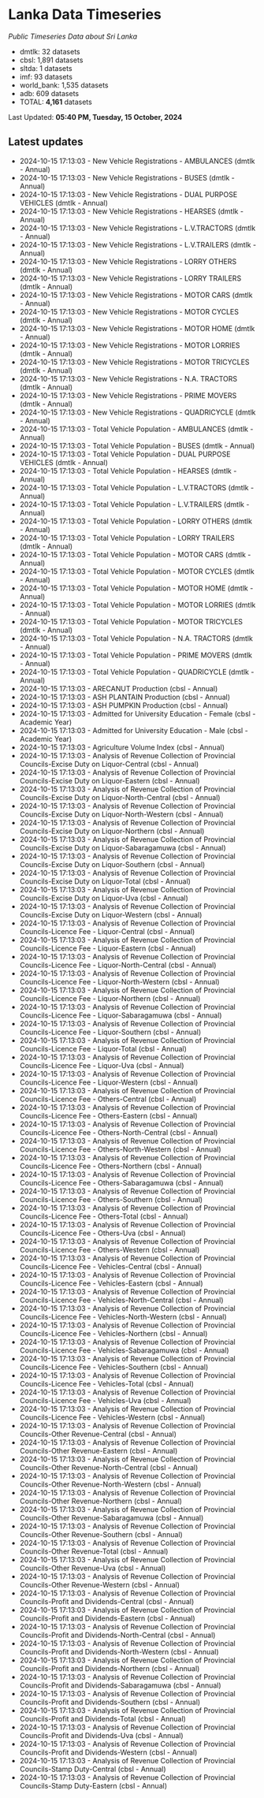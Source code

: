 # Lanka Data Timeseries
*Public Timeseries Data about Sri Lanka*

* dmtlk: 32 datasets
* cbsl: 1,891 datasets
* sltda: 1 datasets
* imf: 93 datasets
* world_bank: 1,535 datasets
* adb: 609 datasets
* TOTAL: **4,161** datasets

Last Updated: **05:40 PM, Tuesday, 15 October, 2024**

## Latest updates

* 2024-10-15 17:13:03 - New Vehicle Registrations - AMBULANCES (dmtlk - Annual)
* 2024-10-15 17:13:03 - New Vehicle Registrations - BUSES (dmtlk - Annual)
* 2024-10-15 17:13:03 - New Vehicle Registrations - DUAL PURPOSE VEHICLES (dmtlk - Annual)
* 2024-10-15 17:13:03 - New Vehicle Registrations - HEARSES (dmtlk - Annual)
* 2024-10-15 17:13:03 - New Vehicle Registrations - L.V.TRACTORS (dmtlk - Annual)
* 2024-10-15 17:13:03 - New Vehicle Registrations - L.V.TRAILERS (dmtlk - Annual)
* 2024-10-15 17:13:03 - New Vehicle Registrations - LORRY OTHERS (dmtlk - Annual)
* 2024-10-15 17:13:03 - New Vehicle Registrations - LORRY TRAILERS (dmtlk - Annual)
* 2024-10-15 17:13:03 - New Vehicle Registrations - MOTOR CARS (dmtlk - Annual)
* 2024-10-15 17:13:03 - New Vehicle Registrations - MOTOR CYCLES (dmtlk - Annual)
* 2024-10-15 17:13:03 - New Vehicle Registrations - MOTOR HOME (dmtlk - Annual)
* 2024-10-15 17:13:03 - New Vehicle Registrations - MOTOR LORRIES (dmtlk - Annual)
* 2024-10-15 17:13:03 - New Vehicle Registrations - MOTOR TRICYCLES (dmtlk - Annual)
* 2024-10-15 17:13:03 - New Vehicle Registrations - N.A. TRACTORS (dmtlk - Annual)
* 2024-10-15 17:13:03 - New Vehicle Registrations - PRIME MOVERS (dmtlk - Annual)
* 2024-10-15 17:13:03 - New Vehicle Registrations - QUADRICYCLE (dmtlk - Annual)
* 2024-10-15 17:13:03 - Total Vehicle Population - AMBULANCES (dmtlk - Annual)
* 2024-10-15 17:13:03 - Total Vehicle Population - BUSES (dmtlk - Annual)
* 2024-10-15 17:13:03 - Total Vehicle Population - DUAL PURPOSE VEHICLES (dmtlk - Annual)
* 2024-10-15 17:13:03 - Total Vehicle Population - HEARSES (dmtlk - Annual)
* 2024-10-15 17:13:03 - Total Vehicle Population - L.V.TRACTORS (dmtlk - Annual)
* 2024-10-15 17:13:03 - Total Vehicle Population - L.V.TRAILERS (dmtlk - Annual)
* 2024-10-15 17:13:03 - Total Vehicle Population - LORRY OTHERS (dmtlk - Annual)
* 2024-10-15 17:13:03 - Total Vehicle Population - LORRY TRAILERS (dmtlk - Annual)
* 2024-10-15 17:13:03 - Total Vehicle Population - MOTOR CARS (dmtlk - Annual)
* 2024-10-15 17:13:03 - Total Vehicle Population - MOTOR CYCLES (dmtlk - Annual)
* 2024-10-15 17:13:03 - Total Vehicle Population - MOTOR HOME (dmtlk - Annual)
* 2024-10-15 17:13:03 - Total Vehicle Population - MOTOR LORRIES (dmtlk - Annual)
* 2024-10-15 17:13:03 - Total Vehicle Population - MOTOR TRICYCLES (dmtlk - Annual)
* 2024-10-15 17:13:03 - Total Vehicle Population - N.A. TRACTORS (dmtlk - Annual)
* 2024-10-15 17:13:03 - Total Vehicle Population - PRIME MOVERS (dmtlk - Annual)
* 2024-10-15 17:13:03 - Total Vehicle Population - QUADRICYCLE (dmtlk - Annual)
* 2024-10-15 17:13:03 - ARECANUT Production (cbsl - Annual)
* 2024-10-15 17:13:03 - ASH PLANTAIN Production (cbsl - Annual)
* 2024-10-15 17:13:03 - ASH PUMPKIN Production (cbsl - Annual)
* 2024-10-15 17:13:03 - Admitted for University Education - Female (cbsl - Academic Year)
* 2024-10-15 17:13:03 - Admitted for University Education - Male (cbsl - Academic Year)
* 2024-10-15 17:13:03 - Agriculture Volume Index (cbsl - Annual)
* 2024-10-15 17:13:03 - Analysis of Revenue Collection of Provincial Councils-Excise Duty on Liquor-Central (cbsl - Annual)
* 2024-10-15 17:13:03 - Analysis of Revenue Collection of Provincial Councils-Excise Duty on Liquor-Eastern (cbsl - Annual)
* 2024-10-15 17:13:03 - Analysis of Revenue Collection of Provincial Councils-Excise Duty on Liquor-North-Central (cbsl - Annual)
* 2024-10-15 17:13:03 - Analysis of Revenue Collection of Provincial Councils-Excise Duty on Liquor-North-Western (cbsl - Annual)
* 2024-10-15 17:13:03 - Analysis of Revenue Collection of Provincial Councils-Excise Duty on Liquor-Northern (cbsl - Annual)
* 2024-10-15 17:13:03 - Analysis of Revenue Collection of Provincial Councils-Excise Duty on Liquor-Sabaragamuwa (cbsl - Annual)
* 2024-10-15 17:13:03 - Analysis of Revenue Collection of Provincial Councils-Excise Duty on Liquor-Southern (cbsl - Annual)
* 2024-10-15 17:13:03 - Analysis of Revenue Collection of Provincial Councils-Excise Duty on Liquor-Total (cbsl - Annual)
* 2024-10-15 17:13:03 - Analysis of Revenue Collection of Provincial Councils-Excise Duty on Liquor-Uva (cbsl - Annual)
* 2024-10-15 17:13:03 - Analysis of Revenue Collection of Provincial Councils-Excise Duty on Liquor-Western (cbsl - Annual)
* 2024-10-15 17:13:03 - Analysis of Revenue Collection of Provincial Councils-Licence Fee - Liquor-Central (cbsl - Annual)
* 2024-10-15 17:13:03 - Analysis of Revenue Collection of Provincial Councils-Licence Fee - Liquor-Eastern (cbsl - Annual)
* 2024-10-15 17:13:03 - Analysis of Revenue Collection of Provincial Councils-Licence Fee - Liquor-North-Central (cbsl - Annual)
* 2024-10-15 17:13:03 - Analysis of Revenue Collection of Provincial Councils-Licence Fee - Liquor-North-Western (cbsl - Annual)
* 2024-10-15 17:13:03 - Analysis of Revenue Collection of Provincial Councils-Licence Fee - Liquor-Northern (cbsl - Annual)
* 2024-10-15 17:13:03 - Analysis of Revenue Collection of Provincial Councils-Licence Fee - Liquor-Sabaragamuwa (cbsl - Annual)
* 2024-10-15 17:13:03 - Analysis of Revenue Collection of Provincial Councils-Licence Fee - Liquor-Southern (cbsl - Annual)
* 2024-10-15 17:13:03 - Analysis of Revenue Collection of Provincial Councils-Licence Fee - Liquor-Total (cbsl - Annual)
* 2024-10-15 17:13:03 - Analysis of Revenue Collection of Provincial Councils-Licence Fee - Liquor-Uva (cbsl - Annual)
* 2024-10-15 17:13:03 - Analysis of Revenue Collection of Provincial Councils-Licence Fee - Liquor-Western (cbsl - Annual)
* 2024-10-15 17:13:03 - Analysis of Revenue Collection of Provincial Councils-Licence Fee - Others-Central (cbsl - Annual)
* 2024-10-15 17:13:03 - Analysis of Revenue Collection of Provincial Councils-Licence Fee - Others-Eastern (cbsl - Annual)
* 2024-10-15 17:13:03 - Analysis of Revenue Collection of Provincial Councils-Licence Fee - Others-North-Central (cbsl - Annual)
* 2024-10-15 17:13:03 - Analysis of Revenue Collection of Provincial Councils-Licence Fee - Others-North-Western (cbsl - Annual)
* 2024-10-15 17:13:03 - Analysis of Revenue Collection of Provincial Councils-Licence Fee - Others-Northern (cbsl - Annual)
* 2024-10-15 17:13:03 - Analysis of Revenue Collection of Provincial Councils-Licence Fee - Others-Sabaragamuwa (cbsl - Annual)
* 2024-10-15 17:13:03 - Analysis of Revenue Collection of Provincial Councils-Licence Fee - Others-Southern (cbsl - Annual)
* 2024-10-15 17:13:03 - Analysis of Revenue Collection of Provincial Councils-Licence Fee - Others-Total (cbsl - Annual)
* 2024-10-15 17:13:03 - Analysis of Revenue Collection of Provincial Councils-Licence Fee - Others-Uva (cbsl - Annual)
* 2024-10-15 17:13:03 - Analysis of Revenue Collection of Provincial Councils-Licence Fee - Others-Western (cbsl - Annual)
* 2024-10-15 17:13:03 - Analysis of Revenue Collection of Provincial Councils-Licence Fee - Vehicles-Central (cbsl - Annual)
* 2024-10-15 17:13:03 - Analysis of Revenue Collection of Provincial Councils-Licence Fee - Vehicles-Eastern (cbsl - Annual)
* 2024-10-15 17:13:03 - Analysis of Revenue Collection of Provincial Councils-Licence Fee - Vehicles-North-Central (cbsl - Annual)
* 2024-10-15 17:13:03 - Analysis of Revenue Collection of Provincial Councils-Licence Fee - Vehicles-North-Western (cbsl - Annual)
* 2024-10-15 17:13:03 - Analysis of Revenue Collection of Provincial Councils-Licence Fee - Vehicles-Northern (cbsl - Annual)
* 2024-10-15 17:13:03 - Analysis of Revenue Collection of Provincial Councils-Licence Fee - Vehicles-Sabaragamuwa (cbsl - Annual)
* 2024-10-15 17:13:03 - Analysis of Revenue Collection of Provincial Councils-Licence Fee - Vehicles-Southern (cbsl - Annual)
* 2024-10-15 17:13:03 - Analysis of Revenue Collection of Provincial Councils-Licence Fee - Vehicles-Total (cbsl - Annual)
* 2024-10-15 17:13:03 - Analysis of Revenue Collection of Provincial Councils-Licence Fee - Vehicles-Uva (cbsl - Annual)
* 2024-10-15 17:13:03 - Analysis of Revenue Collection of Provincial Councils-Licence Fee - Vehicles-Western (cbsl - Annual)
* 2024-10-15 17:13:03 - Analysis of Revenue Collection of Provincial Councils-Other Revenue-Central (cbsl - Annual)
* 2024-10-15 17:13:03 - Analysis of Revenue Collection of Provincial Councils-Other Revenue-Eastern (cbsl - Annual)
* 2024-10-15 17:13:03 - Analysis of Revenue Collection of Provincial Councils-Other Revenue-North-Central (cbsl - Annual)
* 2024-10-15 17:13:03 - Analysis of Revenue Collection of Provincial Councils-Other Revenue-North-Western (cbsl - Annual)
* 2024-10-15 17:13:03 - Analysis of Revenue Collection of Provincial Councils-Other Revenue-Northern (cbsl - Annual)
* 2024-10-15 17:13:03 - Analysis of Revenue Collection of Provincial Councils-Other Revenue-Sabaragamuwa (cbsl - Annual)
* 2024-10-15 17:13:03 - Analysis of Revenue Collection of Provincial Councils-Other Revenue-Southern (cbsl - Annual)
* 2024-10-15 17:13:03 - Analysis of Revenue Collection of Provincial Councils-Other Revenue-Total (cbsl - Annual)
* 2024-10-15 17:13:03 - Analysis of Revenue Collection of Provincial Councils-Other Revenue-Uva (cbsl - Annual)
* 2024-10-15 17:13:03 - Analysis of Revenue Collection of Provincial Councils-Other Revenue-Western (cbsl - Annual)
* 2024-10-15 17:13:03 - Analysis of Revenue Collection of Provincial Councils-Profit and Dividends-Central (cbsl - Annual)
* 2024-10-15 17:13:03 - Analysis of Revenue Collection of Provincial Councils-Profit and Dividends-Eastern (cbsl - Annual)
* 2024-10-15 17:13:03 - Analysis of Revenue Collection of Provincial Councils-Profit and Dividends-North-Central (cbsl - Annual)
* 2024-10-15 17:13:03 - Analysis of Revenue Collection of Provincial Councils-Profit and Dividends-North-Western (cbsl - Annual)
* 2024-10-15 17:13:03 - Analysis of Revenue Collection of Provincial Councils-Profit and Dividends-Northern (cbsl - Annual)
* 2024-10-15 17:13:03 - Analysis of Revenue Collection of Provincial Councils-Profit and Dividends-Sabaragamuwa (cbsl - Annual)
* 2024-10-15 17:13:03 - Analysis of Revenue Collection of Provincial Councils-Profit and Dividends-Southern (cbsl - Annual)
* 2024-10-15 17:13:03 - Analysis of Revenue Collection of Provincial Councils-Profit and Dividends-Total (cbsl - Annual)
* 2024-10-15 17:13:03 - Analysis of Revenue Collection of Provincial Councils-Profit and Dividends-Uva (cbsl - Annual)
* 2024-10-15 17:13:03 - Analysis of Revenue Collection of Provincial Councils-Profit and Dividends-Western (cbsl - Annual)
* 2024-10-15 17:13:03 - Analysis of Revenue Collection of Provincial Councils-Stamp Duty-Central (cbsl - Annual)
* 2024-10-15 17:13:03 - Analysis of Revenue Collection of Provincial Councils-Stamp Duty-Eastern (cbsl - Annual)